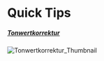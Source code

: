 # Quick Tips

##### [Tonwertkorrektur]()
![Tonwertkorrektur_Thumbnail](/QuickTips/ps-tips-korrektur.png)
